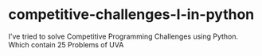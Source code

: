 # competitive-challenges-I-in-python
I've tried to solve Competitive Programming Challenges using Python. Which contain 25 Problems of UVA
